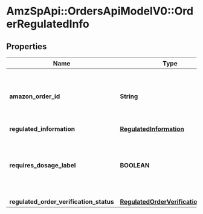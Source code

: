 # AmzSpApi::OrdersApiModelV0::OrderRegulatedInfo

## Properties
Name | Type | Description | Notes
------------ | ------------- | ------------- | -------------
**amazon_order_id** | **String** | An Amazon-defined order identifier, in 3-7-7 format. | 
**regulated_information** | [**RegulatedInformation**](RegulatedInformation.md) |  | 
**requires_dosage_label** | **BOOLEAN** | When true, the order requires attaching a dosage information label when shipped. | 
**regulated_order_verification_status** | [**RegulatedOrderVerificationStatus**](RegulatedOrderVerificationStatus.md) |  | 

